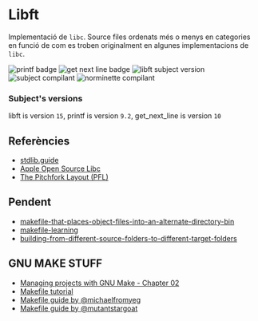 # Libft
Implementació de `libc`. Source files ordenats més o menys en categories en funció de com es troben originalment en algunes implementacions de `libc`.

![printf badge](https://img.shields.io/badge/printf-OK-green)
![get next line badge](https://img.shields.io/badge/get%20next%20line-KO-red)
![libft subject version](https://img.shields.io/badge/libft-v.15-lightgrey)
![subject compilant](https://img.shields.io/badge/subject-KO-red)
![norminette compilant](https://img.shields.io/badge/norminette-OK-green)

### Subject's versions

libft is version `15`, printf is version `9.2`, get_next_line is version `10`

## Referències
- [stdlib.guide](https://stdlib.guide)
- [Apple Open Source Libc](https://github.com/apple-opensource/Libc)
- [The Pitchfork Layout (PFL)](https://api.csswg.org/bikeshed/?force=1&url=https://raw.githubusercontent.com/vector-of-bool/pitchfork/develop/data/spec.bs)
<!-- https://git.42l.fr/pohl/libft -->
<!-- https://git.42l.fr/jorun/superlibft -->
<!-- https://github.com/thdelmas/Libft -->

## Pendent
- [makefile-that-places-object-files-into-an-alternate-directory-bin](https://codereview.stackexchange.com/questions/74136/makefile-that-places-object-files-into-an-alternate-directory-bin)
- [makefile-learning](https://yuukidach.github.io/2019/08/05/makefile-learning/)
- [building-from-different-source-folders-to-different-target-folders](https://riptutorial.com/makefile/example/21376/building-from-different-source-folders-to-different-target-folders)

## GNU MAKE STUFF
- [Managing projects with GNU Make - Chapter 02](https://www.oreilly.com/library/view/managing-projects-with/0596006101/ch02.html#pattern_rules)
- [Makefile tutorial](https://makefiletutorial.com)
- [Makefile guide by @michaelfromyeg](https://michaelfromyeg.github.io/makefiles/#fancy-makefiles)
- [Makefile guide by @mutantstargoat](http://nuclear.mutantstargoat.com/articles/make/)
